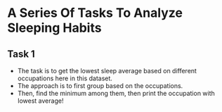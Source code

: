 # A Series Of Tasks To Analyze Sleeping Habits


## Task 1

- The task is to get the lowest sleep average based on different occupations here in this dataset.
-  The approach is to first group based on the occupations.
- Then, find the minimum among them, then print the occupation with lowest average!

